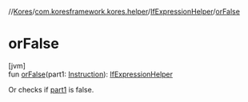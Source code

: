 //[Kores](../../../index.md)/[com.koresframework.kores.helper](../index.md)/[IfExpressionHelper](index.md)/[orFalse](or-false.md)

# orFalse

[jvm]\
fun [orFalse](or-false.md)(part1: [Instruction](../../com.koresframework.kores/-instruction/index.md)): [IfExpressionHelper](index.md)

Or checks if [part1](or-false.md) is false.

